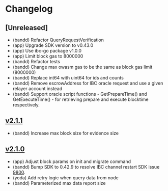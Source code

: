 # Changelog

## [Unreleased]
- (bandd) Refactor QueryRequestVerification
- (app) Upgrade SDK version to v0.43.0
- (app) Use ibc-go package v1.0.0
- (app) Limit block gas to 8000000
- (bandd) Refactor tests
- (bandd) Change max owasm gas to be the same as block gas limit (8000000)
- (bandd) Replace int64 with uint64 for ids and counts
- (bandd) Remove escrowAddress for IBC oracle request and use a given relayer account instead
- (bandd) Support oracle script functions - GetPrepareTime() and GetExecuteTime() - for retrieving prepare and execute blocktime respectively.

## [v2.1.1](https://github.com/bandprotocol/chain/releases/tag/v2.1.1)

- (bandd) Increase max block size for evidence size

## [v2.1.0](https://github.com/bandprotocol/chain/releases/tag/v2.1.0)

- (app) Adjust block params on init and migrate command
- (bandd) Bump SDK to 0.42.9 to resolve IBC channel restart SDK issue [9800](https://github.com/cosmos/cosmos-sdk/issues/9800).
- (yoda) Add retry logic when query data from node
- (bandd) Parameterized max data report size
